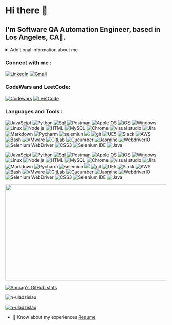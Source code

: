 # Hi there 👋

## I'm Software QA Automation Engineer, based in Los Angeles, CA🌇.

<details>
<summary>
Additional information about me
</summary>

* Quality Assurance Professional with more than 7 years in the field, actively seeking a challenging career
opportunity as a Software QA Automation Engineer within the dynamic information technology industry. Eager to
leverage my skills and abilities to drive professional growth while showcasing resourcefulness, innovation, and
adaptability in a challenging environment.

Skills
* Programming languages: Python, JavaScript, Java, HTML5, CSS3, SQL/MySQL, Bash
* Automation Testing Tools: Selenium WebDriver, Selenium IDE, Postman API, BrowserStack, WebdriverIO,
Jasmine, Cucumber
* Source control: Git, GitHub, GitLab, Bitbucket
* Test case management tools: Jira Zephyr, TestLink, TestRail, ALM/Quality Center
* Performance testing tools: GTMetrix, Lighthouse, SpeedLab, JMeter
* Security testing: Mozilla Observatory, Snyk
* Documentation tools: Confluence, MS Office, Google Drive, Swagger
* OS: Windows, MacOS, iOS, Android, Linux
* Other tools: Unreal Engine 5, Blender, Blueprints, Docker, Jenkins, VMware, VirtualBox,
* Cloud Services: AWS (Amazon Web Services)
 
* In my free time, I play Ice Hockey 🏒 and Soccer as well ⚽.	
</details>
   
### Connect with me : 
[![LinkedIn](https://img.shields.io/badge/-LinkedIn-090909?style=for-the-badge&logo=LinkedIn&logoColor=blue)](https://www.linkedin.com/in/n-uladzislau/)
[![Gmail](https://img.shields.io/badge/-Email-090909?style=for-the-badge&logo=Gmail&logoColor=rd)](mailto:uladzislaunovik7@gmail.com)

### CodeWars and LeetCode:
[![Codewars](https://img.shields.io/badge/Codewars-profile-%23FF0000)](https://www.codewars.com/users/novka) 
[![LeetCode](https://img.shields.io/badge/LeetCode-profile-%23FFA116)](https://leetcode.com/novka/)


### Languages and Tools :
![JavaScipt](https://img.shields.io/badge/-JavaScript-090909?style=for-the-badge&logo=JavaScript&logoColor=yellow)
![Python](https://img.shields.io/badge/-Python-090909?style=for-the-badge&logo=Python&logoColor=blue)
![Sql](https://img.shields.io/badge/-Sql-090909?style=for-the-badge&logo=Sql&logoColor=white)
![Postman](https://img.shields.io/badge/-postman-090909?style=for-the-badge&logo=postman&logoColor=orange)
![Apple OS](https://img.shields.io/badge/macOS-%23121011?style=for-the-badge&logo=apple&logoColor=%23FFFFFF)
![iOS](https://img.shields.io/badge/iOS-%23121011?style=for-the-badge&logo=ios&logoColor=%23FFFFFF)
![Windows](https://img.shields.io/badge/Windows_11-090909?style=for-the-badge&logo=windows&logoColor=blue)
![Linux](https://img.shields.io/badge/-Linux-090909?style=for-the-badge&logo=Linux&logoColor=white)
![Node.js](https://img.shields.io/badge/-node.js-090909?style=for-the-badge&logo=node.js&logoColor=Green)
![HTML](https://img.shields.io/badge/-HTML5-090909?style=for-the-badge&logo=HTML5&logoColor=orange)
![MySQL](https://img.shields.io/badge/-Mysql-090909?style=for-the-badge&logo=Mysql&logoColor=orange)
![Chrome](https://img.shields.io/badge/-Chrome_dev-090909?style=for-the-badge&logo=googlechrome&logoColor=darkred)
![visual studio](https://img.shields.io/badge/-Visual_studio-090909?style=for-the-badge&logo=Visualstudio&logoColor=blue)
![Jira](https://img.shields.io/badge/-Jira-090909?style=for-the-badge&logo=jira&logoColor=blue)
![Markdown](https://img.shields.io/badge/-Markdown-090909?style=for-the-badge&logo=Markdown&logoColor=gray)
![Pycharm](https://img.shields.io/badge/-pycharm-090909?style=for-the-badge&logo=pycharm&logoColor=yellow)
![selemiun](https://img.shields.io/badge/-selenium-090909?style=for-the-badge&logo=selenium&logoColor=darkred)
![](https://img.shields.io/badge/-Jira-090909?style=for-the-badge&logo=jira&logoColor=blue)
![git](https://img.shields.io/badge/-git-090909?style=for-the-badge&logo=git&logoColor=blue)
![UE5](https://img.shields.io/badge/-Unreal_engine-090909?style=for-the-badge&logo=unrealengine&logoColor=white)
![Slack](https://img.shields.io/badge/-Slack-090909?style=for-the-badge&logo=slack&logoColor=white)
![AWS](https://img.shields.io/badge/AWS-%23121011?style=for-the-badge&logo=amazon-aws&logoColor=%23FFD700)
![Bash](https://img.shields.io/badge/Bash-%23121011?style=for-the-badge&logo=gnu-bash)
![VMware](https://img.shields.io/badge/VMware-%23121011?style=for-the-badge&logo=vmware&logoColor=%23FFFFFF)
![GitLab](https://img.shields.io/badge/GitLab-%23121011?style=for-the-badge&logo=gitlab)
![Cucumber](https://img.shields.io/badge/Cucumber-%23121011?style=for-the-badge&logo=cucumber)
![Jasmine](https://img.shields.io/badge/Jasmine-%23121011?style=for-the-badge&logo=jasmine&logoColor=%23FFFFFF)
![WebdriverIO](https://img.shields.io/badge/WebdriverIO-%23121011?style=for-the-badge&logo=webdriverio)
![Selenium WebDriver](https://img.shields.io/badge/Selenium%20WebDriver-%23121011?style=for-the-badge&logo=selenium)
![CSS3](https://img.shields.io/badge/CSS3-%23121011?style=for-the-badge&logo=css3)
![Selenium IDE](https://img.shields.io/badge/Selenium%20IDE-%23121011?style=for-the-badge&logo=selenium)
![Java](https://img.shields.io/badge/Java-%23121011?style=for-the-badge&logo=java)


![JavaScipt](https://img.shields.io/badge/-JavaScript-000000?style=for-the-badge&logo=JavaScript&logoColor=yellow)
![Python](https://img.shields.io/badge/-Python-000000?style=for-the-badge&logo=Python&logoColor=blue)
![Sql](https://img.shields.io/badge/-Sql-000000?style=for-the-badge&logo=Sql&logoColor=white)
![Postman](https://img.shields.io/badge/-postman-000000?style=for-the-badge&logo=postman&logoColor=orange)
![Apple OS](https://img.shields.io/badge/macOS-000000?style=for-the-badge&logo=apple&logoColor=%23FFFFFF)
![iOS](https://img.shields.io/badge/iOS-000000?style=for-the-badge&logo=ios&logoColor=%23FFFFFF)
![Windows](https://img.shields.io/badge/Windows_11-000000?style=for-the-badge&logo=windows&logoColor=blue)
![Linux](https://img.shields.io/badge/-Linux-000000?style=for-the-badge&logo=Linux&logoColor=white)
![Node.js](https://img.shields.io/badge/-node.js-000000?style=for-the-badge&logo=node.js&logoColor=Green)
![HTML](https://img.shields.io/badge/-HTML5-000000?style=for-the-badge&logo=HTML5&logoColor=orange)
![MySQL](https://img.shields.io/badge/-Mysql-000000?style=for-the-badge&logo=Mysql&logoColor=orange)
![Chrome](https://img.shields.io/badge/-Chrome_dev-000000?style=for-the-badge&logo=googlechrome&logoColor=darkred)
![visual studio](https://img.shields.io/badge/-Visual_studio-000000?style=for-the-badge&logo=Visualstudio&logoColor=blue)
![Jira](https://img.shields.io/badge/-Jira-000000?style=for-the-badge&logo=jira&logoColor=blue)
![Markdown](https://img.shields.io/badge/-Markdown-000000?style=for-the-badge&logo=Markdown&logoColor=gray)
![Pycharm](https://img.shields.io/badge/-pycharm-000000?style=for-the-badge&logo=pycharm&logoColor=yellow)
![selemiun](https://img.shields.io/badge/-selenium-000000?style=for-the-badge&logo=selenium&logoColor=darkred)
![](https://img.shields.io/badge/-Jira-000000?style=for-the-badge&logo=jira&logoColor=blue)
![git](https://img.shields.io/badge/-git-000000?style=for-the-badge&logo=git&logoColor=blue)
![UE5](https://img.shields.io/badge/-Unreal_engine-000000?style=for-the-badge&logo=unrealengine&logoColor=white)
![Slack](https://img.shields.io/badge/-Slack-000000?style=for-the-badge&logo=slack&logoColor=white)
![AWS](https://img.shields.io/badge/AWS-000000?style=for-the-badge&logo=amazon-aws&logoColor=%23FFD700)
![Bash](https://img.shields.io/badge/Bash-000000?style=for-the-badge&logo=gnu-bash)
![VMware](https://img.shields.io/badge/VMware-000000?style=for-the-badge&logo=vmware&logoColor=%23FFFFFF)
![GitLab](https://img.shields.io/badge/GitLab-000000?style=for-the-badge&logo=gitlab)
![Cucumber](https://img.shields.io/badge/Cucumber-000000?Cucumber-%23121011?style=for-the-badge&logo=cucumber)
![Jasmine](https://img.shields.io/badge/Jasmine-000000?style=for-the-badge&logo=jasmine&logoColor=%23FFFFFF)
![WebdriverIO](https://img.shields.io/badge/WebdriverIO-000000?style=for-the-badge&logo=webdriverio)
![Selenium WebDriver](https://img.shields.io/badge/Selenium%20WebDriver-000000?style=for-the-badge&logo=selenium)
![CSS3](https://img.shields.io/badge/CSS3-000000?style=for-the-badge&logo=css3)
![Selenium IDE](https://img.shields.io/badge/Selenium%20IDE-000000?style=for-the-badge&logo=selenium)
![Java](https://img.shields.io/badge/Java-000000?style=for-the-badge&logo=java&logoColor=%23FFFFFF)






<img src= https://media.giphy.com/media/ko7twHhomhk8E/giphy.gif width="800" height="300" >



























[![Anurag's GitHub stats](https://github-readme-stats.vercel.app/api?username=N-Uladzislau&theme=gotham&show_icons=true&)](https://github.com/anuraghazra/github-readme-stats)




<p align="left"> <img src="https://komarev.com/ghpvc/?username=n-uladzislau&label=Profile%20views&color=0e75b6&style=flat" alt="n-uladzislau" /> </p>

<p align="left"> <a href="https://github.com/ryo-ma/github-profile-trophy"><img src="https://github-profile-trophy.vercel.app/?username=n-uladzislau" alt="n-uladzislau" /></a> </p>


- 📄 Know about my experiences [Resume](https://drive.google.com/file/d/19GNCPkXhyqjBfVbimPdi-FQIWcDdNwqY/view)


<!--
**N-Uladzislau/N-Uladzislau** is a ✨ _special_ ✨ repository because its `README.md` (this file) appears on your GitHub profile.

Here are some ideas to get you started:

- 🔭 I’m currently working on ...







-->
